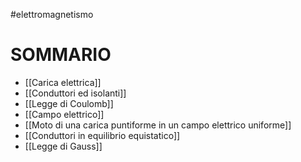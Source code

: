 #elettromagnetismo
# SOMMARIO

- [[Carica elettrica]]
- [[Conduttori ed isolanti]]
- [[Legge di Coulomb]]
- [[Campo elettrico]]
- [[Moto di una carica puntiforme in un campo elettrico uniforme]]
- [[Conduttori in equilibrio equistatico]]
- [[Legge di Gauss]]